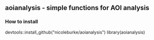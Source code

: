 ## aoianalysis - simple functions for AOI analysis 

### How to install 
devtools::install_github("nicoleburke/aoianalysis")
library(aoianalysis)

